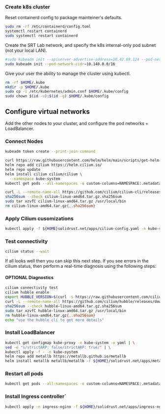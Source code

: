 ### Create k8s cluster

Reset containerd config to package mainteiner's defaults.

```bash
sudo rm -rf /etc/containerd/config.toml
systemctl restart containerd
sudo systemctl restart containerd
```

Create the SRT Lab network, and specify the k8s internal-only pod subnet (not your local LAN).

```bash
#sudo kubeadm init --apiserver-advertise-address=10.42.69.124 --pod-network-cidr=10.142.0.0/16
sudo kubeadm init --pod-network-cidr=10.140.0.0/16
```

Give your user the ability to manage the cluster using kubectl.

```bash
rm -rf $HOME/.kube
mkdir -p $HOME/.kube
sudo cp -i /etc/kubernetes/admin.conf $HOME/.kube/config
sudo chown $(id -u):$(id -g) $HOME/.kube/config
```

## Configure virtual networks

Add the other nodes to your cluster, and configure the pod networks + LoadBalancer.

### Connect Nodes

```bash
kubeadm token create --print-join-command
```

```bash
curl https://raw.githubusercontent.com/helm/helm/main/scripts/get-helm-3 | bash
helm repo add cilium https://helm.cilium.io/
helm repo update
helm install cilium cilium/cilium \
  --namespace kube-system
kubectl get pods --all-namespaces -o custom-columns=NAMESPACE:.metadata.namespace,NAME:.metadata.name,HOSTNETWORK:.spec.hostNetwork --no-headers=true | grep '<none>' | awk '{print "-n "$1" "$2}' | xargs -L 1 -r kubectl delete pod

curl -L --remote-name-all https://github.com/cilium/cilium-cli/releases/latest/download/cilium-linux-amd64.tar.gz{,.sha256sum}
sha256sum --check cilium-linux-amd64.tar.gz.sha256sum
sudo tar xzvfC cilium-linux-amd64.tar.gz /usr/local/bin
rm cilium-linux-amd64.tar.gz{,.sha256sum}
```

### Apply Cilium cusomizations
```bash
kubectl apply -f ${HOME}solidrust.net/apps/cilium-config.yaml -n kube-system
```

### Test connectivity

```bash
cilium status --wait
```

If all looks well then you can skip this next step. If you see errors in the cilium status, then perform a real-time diagnosis using the following steps:

#### OPTIONAL Diagnostics

```bash
cilium connectivity test
cilium hubble enable
export HUBBLE_VERSION=$(curl -s https://raw.githubusercontent.com/cilium/hubble/master/stable.txt)
curl -L --remote-name-all https://github.com/cilium/hubble/releases/download/$HUBBLE_VERSION/hubble-linux-amd64.tar.gz{,.sha256sum}
sha256sum --check hubble-linux-amd64.tar.gz.sha256sum
sudo tar xzvfC hubble-linux-amd64.tar.gz /usr/local/bin
rm hubble-linux-amd64.tar.gz{,.sha256sum}
echo "use the hubble cli to get more details"
```

### Install LoadBalancer

```bash
kubectl get configmap kube-proxy -n kube-system -o yaml | \
sed -e "s/strictARP: false/strictARP: true/" | \
kubectl apply -f - -n kube-system
helm repo add metallb https://metallb.github.io/metallb
helm install metallb metallb/metallb -f ${HOME}/solidrust.net/apps/metallb-values.yaml
```

### Restart all pods
```bash
kubectl get pods --all-namespaces -o custom-columns=NAMESPACE:.metadata.namespace,NAME:.metadata.name,HOSTNETWORK:.spec.hostNetwork --no-headers=true | grep '<none>' | awk '{print "-n "$1" "$2}' | xargs -L 1 -r kubectl delete pod
```

### Install Ingress controller`
```bash
kubectl apply -n ingress-nginx -f ${HOME}/solidrust.net/apps/ingress-nginx.yaml
```
